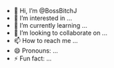- 👋 Hi, I’m @BossBitchJ
- 👀 I’m interested in ...
- 🌱 I’m currently learning ...
- 💞️ I’m looking to collaborate on ...
- 📫 How to reach me ...
- 😄 Pronouns: ...
- ⚡ Fun fact: ...

<!---
BossBitchJ/BossBitchJ is a ✨ special ✨ repository because its `README.md` (this file) appears on your GitHub profile.
You can click the Preview link to take a look at your changes.
--->
